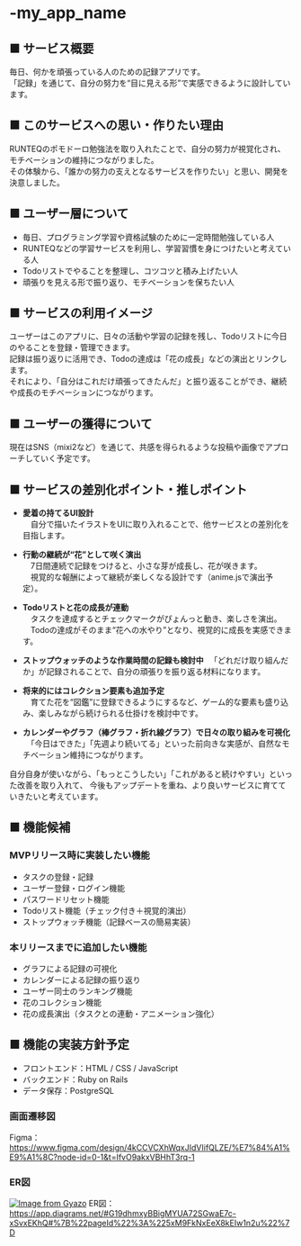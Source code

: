 # -my_app_name

## ■ サービス概要  
毎日、何かを頑張っている人のための記録アプリです。  
「記録」を通じて、自分の努力を“目に見える形”で実感できるように設計しています。

## ■ このサービスへの思い・作りたい理由  
RUNTEQのポモドーロ勉強法を取り入れたことで、自分の努力が視覚化され、モチベーションの維持につながりました。  
その体験から、「誰かの努力の支えとなるサービスを作りたい」と思い、開発を決意しました。

## ■ ユーザー層について  
- 毎日、プログラミング学習や資格試験のために一定時間勉強している人  
- RUNTEQなどの学習サービスを利用し、学習習慣を身につけたいと考えている人  
- Todoリストでやることを整理し、コツコツと積み上げたい人
- 頑張りを見える形で振り返り、モチベーションを保ちたい人

## ■ サービスの利用イメージ  
ユーザーはこのアプリに、日々の活動や学習の記録を残し、Todoリストに今日のやることを登録・管理できます。  
記録は振り返りに活用でき、Todoの達成は「花の成長」などの演出とリンクします。  
それにより、「自分はこれだけ頑張ってきたんだ」と振り返ることができ、継続や成長のモチベーションにつながります。

## ■ ユーザーの獲得について  
現在はSNS（mixi2など）を通じて、共感を得られるような投稿や画像でアプローチしていく予定です。

## ■ サービスの差別化ポイント・推しポイント  
- **愛着の持てるUI設計**  
　自分で描いたイラストをUIに取り入れることで、他サービスとの差別化を目指します。

- **行動の継続が“花”として咲く演出**  
　7日間連続で記録をつけると、小さな芽が成長し、花が咲きます。  
　視覚的な報酬によって継続が楽しくなる設計です（anime.jsで演出予定）。

- **Todoリストと花の成長が連動**  
　タスクを達成するとチェックマークがぴょんっと動き、楽しさを演出。  
　Todoの達成がそのまま“花への水やり”となり、視覚的に成長を実感できます。

- **ストップウォッチのような作業時間の記録も検討中**
　「どれだけ取り組んだか」が記録されることで、自分の頑張りを振り返る材料になります。

- **将来的にはコレクション要素も追加予定**  
　育てた花を“図鑑”に登録できるようにするなど、ゲーム的な要素も盛り込み、楽しみながら続けられる仕掛けを検討中です。

- **カレンダーやグラフ（棒グラフ・折れ線グラフ）で日々の取り組みを可視化**  
　「今日はできた」「先週より続いてる」といった前向きな実感が、自然なモチベーション維持につながります。

自分自身が使いながら、「もっとこうしたい」「これがあると続けやすい」といった改善を取り入れて、
今後もアップデートを重ね、より良いサービスに育てていきたいと考えています。

## ■ 機能候補  

### MVPリリース時に実装したい機能  
- タスクの登録・記録  
- ユーザー登録・ログイン機能  
- パスワードリセット機能  
- Todoリスト機能（チェック付き＋視覚的演出）
- ストップウォッチ機能（記録ベースの簡易実装）

### 本リリースまでに追加したい機能  
- グラフによる記録の可視化  
- カレンダーによる記録の振り返り  
- ユーザー同士のランキング機能  
- 花のコレクション機能  
- 花の成長演出（タスクとの連動・アニメーション強化）

## ■ 機能の実装方針予定  
- フロントエンド：HTML / CSS / JavaScript  
- バックエンド：Ruby on Rails  
- データ保存：PostgreSQL

### 画面遷移図
Figma：https://www.figma.com/design/4kCCVCXhWqxJIdVIifQLZE/%E7%84%A1%E9%A1%8C?node-id=0-1&t=IfvO9akxVBHhT3rq-1

### ER図
[![Image from Gyazo](https://i.gyazo.com/6ccfee68a2d05406fa2a13fe0c472cb3.png)](https://gyazo.com/6ccfee68a2d05406fa2a13fe0c472cb3)
ER図：https://app.diagrams.net/#G19dhmxyBBigMYUA72SGwaE7c-xSvxEKhQ#%7B%22pageId%22%3A%225xM9FkNxEeX8kEIw1n2u%22%7D